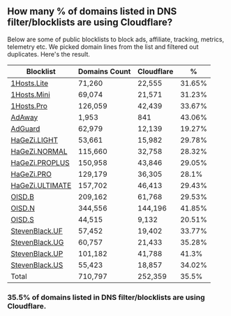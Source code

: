 ## How many % of domains listed in DNS filter/blocklists are using Cloudflare?


Below are some of public blocklists to block ads, affiliate, tracking, metrics, telemetry etc.
We picked domain lines from the list and filtered out duplicates.
Here's the result.


| Blocklist | Domains Count | Cloudflare | % |
| --- | --- | --- | --- |
| [1Hosts.Lite](https://raw.githubusercontent.com/badmojr/1Hosts/master/Lite/hosts.win) | 71,260 | 22,555 | 31.65% |
| [1Hosts.Mini](https://raw.githubusercontent.com/badmojr/1Hosts/master/mini/hosts.win) | 69,074 | 21,571 | 31.23% |
| [1Hosts.Pro](https://raw.githubusercontent.com/badmojr/1Hosts/master/Pro/hosts.win) | 126,059 | 42,439 | 33.67% |
| [AdAway](https://raw.githubusercontent.com/AdAway/adaway.github.io/master/hosts.txt) | 1,953 | 841 | 43.06% |
| [AdGuard](https://adguardteam.github.io/AdGuardSDNSFilter/Filters/filter.txt) | 62,979 | 12,139 | 19.27% |
| [HaGeZi.LIGHT](https://raw.githubusercontent.com/hagezi/dns-blocklists/main/hosts/light.txt) | 53,661 | 15,982 | 29.78% |
| [HaGeZi.NORMAL](https://raw.githubusercontent.com/hagezi/dns-blocklists/main/hosts/multi.txt) | 115,660 | 32,758 | 28.32% |
| [HaGeZi.PROPLUS](https://raw.githubusercontent.com/hagezi/dns-blocklists/main/hosts/pro.plus.txt) | 150,958 | 43,846 | 29.05% |
| [HaGeZi.PRO](https://raw.githubusercontent.com/hagezi/dns-blocklists/main/hosts/pro.txt) | 129,179 | 36,305 | 28.1% |
| [HaGeZi.ULTIMATE](https://raw.githubusercontent.com/hagezi/dns-blocklists/main/hosts/ultimate.txt) | 157,702 | 46,413 | 29.43% |
| [OISD.B](https://big.oisd.nl/dnsmasq) | 209,162 | 61,768 | 29.53% |
| [OISD.N](https://nsfw.oisd.nl/dnsmasq) | 344,556 | 144,196 | 41.85% |
| [OISD.S](https://small.oisd.nl/dnsmasq) | 44,515 | 9,132 | 20.51% |
| [StevenBlack.UF](https://raw.githubusercontent.com/StevenBlack/hosts/master/alternates/fakenews/hosts) | 57,452 | 19,402 | 33.77% |
| [StevenBlack.UG](https://raw.githubusercontent.com/StevenBlack/hosts/master/alternates/gambling/hosts) | 60,757 | 21,433 | 35.28% |
| [StevenBlack.UP](https://raw.githubusercontent.com/StevenBlack/hosts/master/alternates/porn/hosts) | 101,182 | 41,788 | 41.3% |
| [StevenBlack.US](https://raw.githubusercontent.com/StevenBlack/hosts/master/alternates/social/hosts) | 55,423 | 18,857 | 34.02% |
| Total | 710,797 | 252,359 | 35.5% |


### 35.5% of domains listed in DNS filter/blocklists are using Cloudflare.